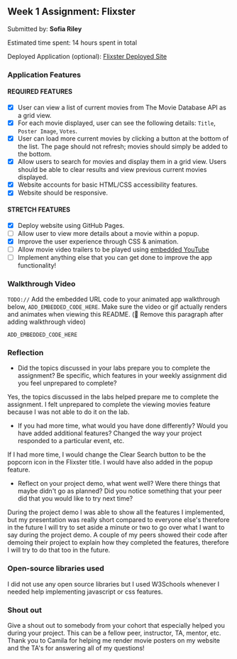 ## Week 1 Assignment: Flixster

Submitted by: **Sofia Riley**

Estimated time spent: 14 hours spent in total

Deployed Application (optional): [Flixster Deployed Site](ADD_LINK_HERE)

### Application Features

#### REQUIRED FEATURES

- [x] User can view a list of current movies from The Movie Database API as a grid view.
- [x] For each movie displayed, user can see the following details: `Title`, `Poster Image`, `Votes`.
- [x] User can load more current movies by clicking a button at the bottom of the list. The page should not refresh; movies should simply be added to the bottom.
- [x] Allow users to search for movies and display them in a grid view. Users should be able to clear results and view previous current movies displayed.
- [x] Website accounts for basic HTML/CSS accessibility features.
- [x] Website should be responsive.

#### STRETCH FEATURES

- [x] Deploy website using GitHub Pages. 
- [ ] Allow user to view more details about a movie within a popup.
- [x] Improve the user experience through CSS & animation.
- [ ] Allow movie video trailers to be played using [embedded YouTube](https://support.google.com/youtube/answer/171780?hl=en)
- [ ] Implement anything else that you can get done to improve the app functionality!

### Walkthrough Video

`TODO://` Add the embedded URL code to your animated app walkthrough below, `ADD_EMBEDDED_CODE_HERE`. Make sure the video or gif actually renders and animates when viewing this README. (🚫 Remove this paragraph after adding walkthrough video)

`ADD_EMBEDDED_CODE_HERE`

### Reflection

* Did the topics discussed in your labs prepare you to complete the assignment? Be specific, which features in your weekly assignment did you feel unprepared to complete?

Yes, the topics discussed in the labs helped prepare me to complete the assignment. I felt unprepared to complete the viewing movies feature because I was not able to do it on the lab.
* If you had more time, what would you have done differently? Would you have added additional features? Changed the way your project responded to a particular event, etc.
  
If I had more time, I would change the Clear Search button to be the popcorn icon in the Flixster title. I would have also added in the popup feature.

* Reflect on your project demo, what went well? Were there things that maybe didn't go as planned? Did you notice something that your peer did that you would like to try next time?

During the project demo I was able to show all the features I implemented, but my presentation was really short compared to everyone else's therefore in the future I will try to set aside a minute or two to go over what I want to say during the project demo. A couple of my peers showed their code after demoing their project to explain how they completed the features, therefore I will try to do that too in the future.

### Open-source libraries used
I did not use any open source libraries but I used W3Schools whenever I needed help implementing javascript or css features.

### Shout out

Give a shout out to somebody from your cohort that especially helped you during your project. This can be a fellow peer, instructor, TA, mentor, etc.
Thank you to Camila for helping me render movie posters on my website and the TA's for answering all of my questions!

